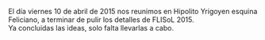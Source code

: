 <!-- 
.. title: 2da reunión organizativa FLISoL 2015
.. slug: 2da-reunion-organizativa-flisol-2015
.. date: 2015-04-11 21:06:07 UTC-03:00
.. tags: organizacion, flisol
.. category: Reuniones
.. link: 
.. description: 
.. type: text
-->

El día viernes 10 de abril de 2015 nos reunimos en Hipolito Yrigoyen esquina Feliciano, a terminar de pulir los detalles de FLISoL 2015.</br>  Ya concluidas las ideas, solo falta llevarlas a cabo.
